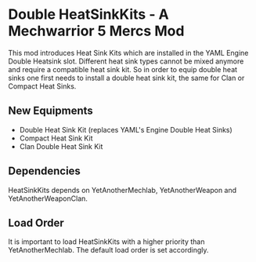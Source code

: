 # Double HeatSinkKits - A Mechwarrior 5 Mercs Mod

This mod introduces Heat Sink Kits which are installed in the YAML Engine Double Heatsink slot. 
Different heat sink types cannot be mixed anymore and require a compatible heat sink kit. So in order to equip double heat sinks
one first needs to install a double heat sink kit, the same for Clan or Compact Heat Sinks.

## New Equipments
- Double Heat Sink Kit (replaces YAML's Engine Double Heat Sinks)
- Compact Heat Sink Kit
- Clan Double Heat Sink Kit

## Dependencies

HeatSinkKits depends on YetAnotherMechlab, YetAnotherWeapon and YetAnotherWeaponClan.

## Load Order

It is important to load HeatSinkKits with a higher priority than YetAnotherMechlab. The default load order is set accordingly.
